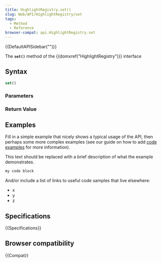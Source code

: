 ```yaml
---
title: HighlightRegistry.set()
slug: Web/API/HighlightRegistry/set
tags:
  - Method
  - Reference
browser-compat: api.HighlightRegistry.set
---
```

{{DefaultAPISidebar("")}}

The **`set()`** method of the {{domxref("HighlightRegistry")}} interface 

## Syntax

```js
set()
```

### Parameters



### Return Value



## Examples

Fill in a simple example that nicely shows a typical usage of the API, then perhaps some more complex examples (see our guide on how to add [code examples](/en-US/docs/MDN/Contribute/Structures/Code_examples) for more information).

This text should be replaced with a brief description of what the example demonstrates.

```js
my code block
```

And/or include a list of links to useful code samples that live elsewhere:

*   x
*   y
*   z

## Specifications

{{Specifications}}

## Browser compatibility

{{Compat}}

